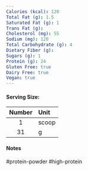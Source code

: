 ```yaml
---
Calories (kcal): 120
Total Fat (g): 1.5
Saturated Fat (g): 1
Trans Fat (g):
Cholesterol (mg): 55
Sodium (mg): 120
Total Carbohydrate (g): 4
Dietary Fiber (g):
Sugars (g): 1
Protein (g): 24
Gluten Free: true
Dairy Free: true
Vegan: true
---
```

#### Serving Size:

| Number | Unit  |
| :----: | :---- |
|   1    | scoop |
|   31   | g     |
#### Notes

#protein-powder #high-protein